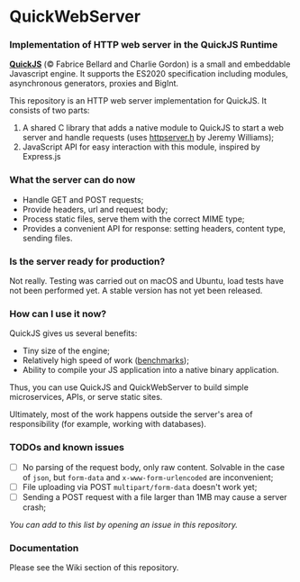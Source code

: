 # QuickWebServer
### Implementation of HTTP web server in the QuickJS Runtime

**[QuickJS](https://bellard.org/quickjs/)** (&copy; Fabrice Bellard and Charlie Gordon) is a small 
and embeddable Javascript engine. It supports the ES2020 specification including modules, 
asynchronous generators, proxies and BigInt.

This repository is an HTTP web server implementation for QuickJS. It consists of two parts:
1. A shared C library that adds a native module to QuickJS to start a web server 
   and handle requests (uses [httpserver.h](https://github.com/jeremycw/httpserver.h) by Jeremy Williams);
2. JavaScript API for easy interaction with this module, inspired by Express.js

### What the server can do now
* Handle GET and POST requests;
* Provide headers, url and request body;
* Process static files, serve them with the correct MIME type;
* Provides a convenient API for response: setting headers, content type, sending files.

### Is the server ready for production?
Not really. Testing was carried out on macOS and Ubuntu, load tests have not been performed yet. 
A stable version has not yet been released.

### How can I use it now?
QuickJS gives us several benefits:
* Tiny size of the engine;
* Relatively high speed of work ([benchmarks](https://bellard.org/quickjs/bench.html));
* Ability to compile your JS application into a native binary application.
  
Thus, you can use QuickJS and QuickWebServer to build simple microservices, APIs, or serve 
static sites.

Ultimately, most of the work happens outside the server's area of responsibility 
(for example, working with databases).

### TODOs and known issues
- [ ] No parsing of the request body, only raw content. Solvable in the case of `json`, but 
  `form-data` and `x-www-form-urlencoded` are inconvenient;
- [ ] File uploading via POST `multipart/form-data` doesn't work yet;
- [ ] Sending a POST request with a file larger than 1MB may cause a server crash;
  
_You can add to this list by opening an issue in this repository._

### Documentation
Please see the Wiki section of this repository.